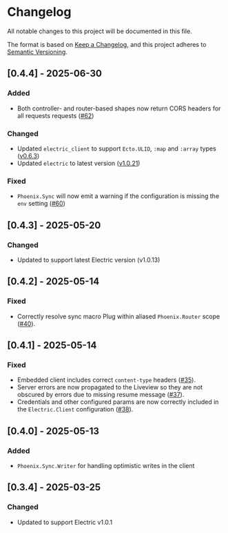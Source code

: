 # Changelog

All notable changes to this project will be documented in this file.

The format is based on [Keep a Changelog](https://keepachangelog.com/en/1.1.0/),
and this project adheres to [Semantic Versioning](https://semver.org/spec/v2.0.0.html).

## [0.4.4] - 2025-06-30

### Added

- Both controller- and router-based shapes now return CORS headers for all requests requests ([#62](https://github.com/electric-sql/phoenix_sync/pull/62))

### Changed

- Updated `electric_client` to support `Ecto.ULID`, `:map` and `:array` types ([v0.6.3](https://github.com/electric-sql/electric/releases/tag/%40core%2Felixir-client%400.6.3))
- Updated `electric` to latest version ([v1.0.21](https://github.com/electric-sql/electric/releases/tag/%40core%2Fsync-service%401.0.21))

### Fixed

- `Phoenix.Sync` will now emit a warning if the configuration is missing the `env` setting ([#60](https://github.com/electric-sql/phoenix_sync/pull/60))

## [0.4.3] - 2025-05-20

### Changed

- Updated to support latest Electric version (v1.0.13)

## [0.4.2] - 2025-05-14

### Fixed

- Correctly resolve sync macro Plug within aliased `Phoenix.Router` scope ([#40](https://github.com/electric-sql/phoenix_sync/pull/40)).

## [0.4.1] - 2025-05-14

### Fixed

- Embedded client includes correct `content-type` headers ([#35](https://github.com/electric-sql/phoenix_sync/pull/35)).
- Server errors are now propagated to the Liveview so they are not obscured by errors due to missing resume message ([#37](https://github.com/electric-sql/phoenix_sync/pull/37)).
- Credentials and other configured params are now correctly included in the `Electric.Client` configuration ([#38](https://github.com/electric-sql/phoenix_sync/pull/38)).

## [0.4.0] - 2025-05-13

### Added

- `Phoenix.Sync.Writer` for handling optimistic writes in the client

## [0.3.4] - 2025-03-25

### Changed

- Updated to support Electric v1.0.1
